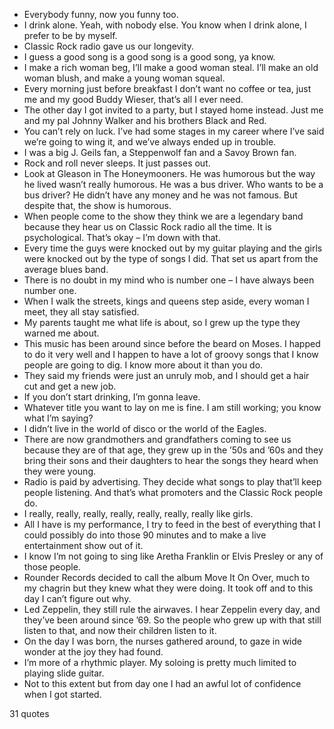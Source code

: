  - Everybody funny, now you funny too.
 - I drink alone. Yeah, with nobody else. You know when I drink alone, I prefer to be by myself.
 - Classic Rock radio gave us our longevity.
 - I guess a good song is a good song is a good song, ya know.
 - I make a rich woman beg, I’ll make a good woman steal. I’ll make an old woman blush, and make a young woman squeal.
 - Every morning just before breakfast I don’t want no coffee or tea, just me and my good Buddy Wieser, that’s all I ever need.
 - The other day I got invited to a party, but I stayed home instead. Just me and my pal Johnny Walker and his brothers Black and Red.
 - You can’t rely on luck. I’ve had some stages in my career where I’ve said we’re going to wing it, and we’ve always ended up in trouble.
 - I was a big J. Geils fan, a Steppenwolf fan and a Savoy Brown fan.
 - Rock and roll never sleeps. It just passes out.
 - Look at Gleason in The Honeymooners. He was humorous but the way he lived wasn’t really humorous. He was a bus driver. Who wants to be a bus driver? He didn’t have any money and he was not famous. But despite that, the show is humorous.
 - When people come to the show they think we are a legendary band because they hear us on Classic Rock radio all the time. It is psychological. That’s okay – I’m down with that.
 - Every time the guys were knocked out by my guitar playing and the girls were knocked out by the type of songs I did. That set us apart from the average blues band.
 - There is no doubt in my mind who is number one – I have always been number one.
 - When I walk the streets, kings and queens step aside, every woman I meet, they all stay satisfied.
 - My parents taught me what life is about, so I grew up the type they warned me about.
 - This music has been around since before the beard on Moses. I happed to do it very well and I happen to have a lot of groovy songs that I know people are going to dig. I know more about it than you do.
 - They said my friends were just an unruly mob, and I should get a hair cut and get a new job.
 - If you don’t start drinking, I’m gonna leave.
 - Whatever title you want to lay on me is fine. I am still working; you know what I’m saying?
 - I didn’t live in the world of disco or the world of the Eagles.
 - There are now grandmothers and grandfathers coming to see us because they are of that age, they grew up in the ’50s and ’60s and they bring their sons and their daughters to hear the songs they heard when they were young.
 - Radio is paid by advertising. They decide what songs to play that’ll keep people listening. And that’s what promoters and the Classic Rock people do.
 - I really, really, really, really, really, really, really like girls.
 - All I have is my performance, I try to feed in the best of everything that I could possibly do into those 90 minutes and to make a live entertainment show out of it.
 - I know I’m not going to sing like Aretha Franklin or Elvis Presley or any of those people.
 - Rounder Records decided to call the album Move It On Over, much to my chagrin but they knew what they were doing. It took off and to this day I can’t figure out why.
 - Led Zeppelin, they still rule the airwaves. I hear Zeppelin every day, and they’ve been around since ’69. So the people who grew up with that still listen to that, and now their children listen to it.
 - On the day I was born, the nurses gathered around, to gaze in wide wonder at the joy they had found.
 - I’m more of a rhythmic player. My soloing is pretty much limited to playing slide guitar.
 - Not to this extent but from day one I had an awful lot of confidence when I got started.

31 quotes